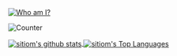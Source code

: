<a href="https://github.com/sitiom?tab=repositories">
  <img align="center" src="https://svg-banners.vercel.app/api?type=rainbow&text1=sitiom%20&width=800&height=400" alt="Who am I?">
</a>

![Counter](https://visitor-badge.laobi.icu/badge?page_id=sitiom)

<a href="https://github.com/sitiom?tab=repositories">
  <img align="center" src="https://github-readme-stats.vercel.app/api?username=sitiom&show_icons=true&theme=nord&count_private=true" alt="sitiom's github stats">
  <img align="center" src="https://github-readme-stats.vercel.app/api/top-langs/?username=sitiom&theme=nord&hide=css,ruby,html&layout=compact" alt="sitiom's Top Languages">
</a>
